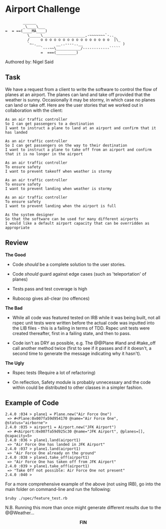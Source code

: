 Airport Challenge
=================

```
        ______
        _\____\___
=  = ==(____MA____)
          \_____\___________________,-~~~~~~~`-.._
          /     o o o o o o o o o o o o o o o o  |\_
          `~-.__       __..----..__                  )
                `---~~\___________/------------`````
                =  ===(_________)

```

Authored by: Nigel Said

Task
-----

We have a request from a client to write the software to control the flow of planes at an airport. The planes can land and take off provided that the weather is sunny. Occasionally it may be stormy, in which case no planes can land or take off.  Here are the user stories that we worked out in collaboration with the client:

```
As an air traffic controller 
So I can get passengers to a destination 
I want to instruct a plane to land at an airport and confirm that it has landed 

As an air traffic controller 
So I can get passengers on the way to their destination 
I want to instruct a plane to take off from an airport and confirm that it is no longer in the airport

As an air traffic controller 
To ensure safety 
I want to prevent takeoff when weather is stormy 

As an air traffic controller 
To ensure safety 
I want to prevent landing when weather is stormy 

As an air traffic controller 
To ensure safety 
I want to prevent landing when the airport is full 

As the system designer
So that the software can be used for many different airports
I would like a default airport capacity that can be overridden as appropriate
```


Review
------

**The Good**

* Code *should* be a complete solution to the user stories.

* Code *should* guard against edge cases (such as 'teleportation' of planes)

* Tests pass and test coverage is high

* Rubocop gives all-clear (no offences)

**The Bad**

* While all code was featured tested on IRB while it was being built, not all rspec unit tests were written before the actual code was inputted into the LIB files - this is a failing in terms of TDD.  Rspec unit tests were created thereafter, first in a failing state, and then to pass.

* Code isn't as DRY as possible, e.g. The @@Plane #land and #take_off call another method twice (first to see if it passes and if it doesn't, a second time to generate the message indicating why it hasn't).

**The Ugly**

* Rspec tests (Require a lot of refactoring)

* On reflection, Safety module is probably unnecessary and the code within could be distributed to other classes in a simpler fashion. 


Example of Code
---------------

```
2.4.0 :034 > plane1 = Plane.new("Air Force One")
 => #<Plane:0x007fa59d954170 @name="Air Force One", @status="airborne"> 
2.4.0 :035 > airport1 = Airport.new("JFK Airport")
 => #<Airport:0x007fa59d925c30 @name="JFK Airport", @planes=[], @capacity=5> 
2.4.0 :036 > plane1.land(airport1)
 => "Air Force One has landed in JFK Airport" 
2.4.0 :037 > plane1.land(airport1)
 => "Air Force One already on the ground" 
2.4.0 :038 > plane1.take_off(airport1)
 => "Air Force One has taken off from JFK Airport" 
2.4.0 :039 > plane1.take_off(airport1)
 => "Take Off not possible: Air Force One not present" 
2.4.0 :040 > 
```

For a more comprehensive example of the above (not using IRB), go into the main folder on command-line and run the following:
```
$ruby ./spec/feature_test.rb
```
N.B. Running this more than once might generate different results due to the @@Weather...




<p align="center">
<b>FIN</b>
</p>



